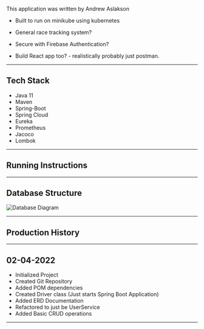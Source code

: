 This application was written by Andrew Aslakson
- Built to run on minikube using kubernetes

- General race tracking system?

- Secure with Firebase Authentication?

- Build React app too? - realistically probably just postman.

------------------------
Tech Stack
------------------------
- Java 11
- Maven
- Spring-Boot
- Spring Cloud
- Eureka
- Prometheus
- Jacoco
- Lombok

-------------------------
Running Instructions
-------------------------

-------------------------
Database Structure
-------------------------
![Database Diagram](https://github.com/andrewaslakson1/UserService/blob/main/src/main/resources/MicroService_Test_API_DB_Config.png?raw=true)

-------------------------
Production History
-------------------------
-------------------------
02-04-2022
-------------------------
- Initialized Project
- Created Git Repository
- Added POM dependencies
- Created Driver class (Just starts Spring Boot Application)
- Added ERD Documentation
- Refactored to just be UserService
- Added Basic CRUD operations
--------------------------
